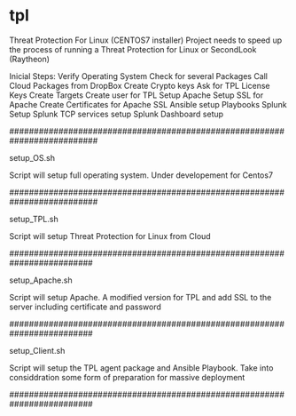 # tpl
Threat Protection For Linux (CENTOS7 installer)
Project needs to speed up the process of running a Threat Protection for Linux or SecondLook (Raytheon)

Inicial Steps:
Verify Operating System
Check for several Packages
Call Cloud Packages from DropBox
Create Crypto keys
Ask for TPL License Keys
Create Targets
Create user for TPL
Setup Apache
Setup SSL for Apache
Create Certificates for Apache SSL
Ansible setup 
Playbooks
Splunk Setup
Splunk TCP services setup
Splunk Dashboard setup 

##########################################################################

setup_OS.sh

Script will setup full operating system. Under developement for Centos7

##########################################################################

setup_TPL.sh

Script will setup Threat Protection for Linux from Cloud

#########################################################################

setup_Apache.sh

Script will setup Apache. A modified version for TPL and add SSL to the
server including certificate and password

#########################################################################

setup_Client.sh

Script will setup the TPL agent package and Ansible Playbook. Take into considdration some form of preparation for massive deployment

#########################################################################

 


